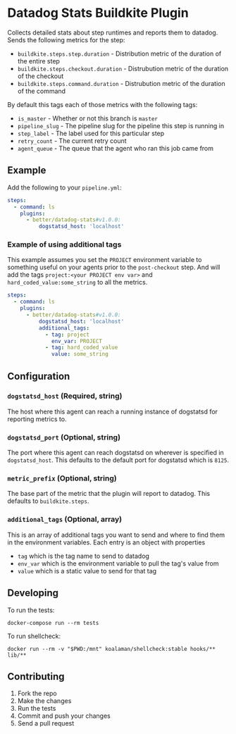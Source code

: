 # Datadog Stats Buildkite Plugin

Collects detailed stats about step runtimes and reports them to datadog.
Sends the following metrics for the step:

* `buildkite.steps.step.duration` - Distribution metric of the duration of the entire step
* `buildkite.steps.checkout.duration` - Distrubution metric of the duration of the checkout
* `buildkite.steps.command.duration` - Distrubution metric of the duration of the command

By default this tags each of those metrics with the following tags:

* `is_master` - Whether or not this branch is `master`
* `pipeline_slug` - The pipeline slug for the pipeline this step is running in
* `step_label` - The label used for this particular step
* `retry_count` - The current retry count
* `agent_queue` - The queue that the agent who ran this job came from

## Example

Add the following to your `pipeline.yml`:

```yml
steps:
  - command: ls
    plugins:
      - better/datadog-stats#v1.0.0:
          dogstatsd_host: 'localhost'
```

### Example of using additional tags

This example assumes you set the `PROJECT` environment variable to
something useful on your agents prior to the `post-checkout` step. And
will add the tags `project:<your PROJECT env var>` and
`hard_coded_value:some_string` to all the metrics.

```yml
steps:
  - command: ls
    plugins:
      - better/datadog-stats#v1.0.0:
          dogstatsd_host: 'localhost'
          additional_tags:
            - tag: project
              env_var: PROJECT
            - tag: hard_coded_value
              value: some_string
```

## Configuration

### `dogstatsd_host` (Required, string)

The host where this agent can reach a running instance of dogstatsd for
reporting metrics to.

### `dogstatsd_port` (Optional, string)

The port where this agent can reach dogstatsd on wherever is specified
in `dogstatsd_host`. This defaults to the default port for dogstatsd
which is `8125`.

### `metric_prefix` (Optional, string)

The base part of the metric that the plugin will report to datadog. This
defaults to `buildkite.steps`.

### `additional_tags` (Optional, array)

This is an array of additional tags you want to send and where to find
them in the environment variables. Each entry is an object with
properties

* `tag` which is the tag name to send to datadog
* `env_var` which is the environment variable to pull the tag's value from
* `value` which is a static value to send for that tag

## Developing

To run the tests:

```shell
docker-compose run --rm tests
```

To run shellcheck:

```shell
docker run --rm -v "$PWD:/mnt" koalaman/shellcheck:stable hooks/** lib/**
```

## Contributing

1. Fork the repo
2. Make the changes
3. Run the tests
4. Commit and push your changes
5. Send a pull request
